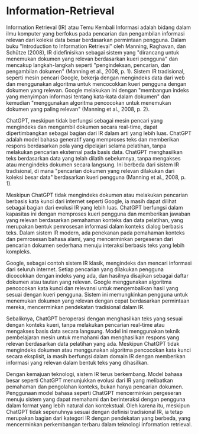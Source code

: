 # Information-Retrieval

<p>Information Retrieval (IR) atau Temu Kembali Informasi adalah bidang dalam ilmu komputer yang berfokus pada pencarian dan pengambilan informasi relevan dari koleksi data besar berdasarkan permintaan pengguna. Dalam buku "Introduction to Information Retrieval" oleh Manning, Raghavan, dan Schütze (2008), IR didefinisikan sebagai sistem yang "dirancang untuk menemukan dokumen yang relevan berdasarkan kueri pengguna" dan mencakup langkah-langkah seperti "pengindeksan, pencarian, dan pengambilan dokumen" (Manning et al., 2008, p. 1). Sistem IR tradisional, seperti mesin pencari Google, bekerja dengan mengindeks data dari web dan menggunakan algoritma untuk mencocokkan kueri pengguna dengan dokumen yang relevan. Google melakukan ini dengan "membangun indeks yang menyimpan informasi tentang kata-kata dalam dokumen" dan kemudian "menggunakan algoritma pencocokan untuk menemukan dokumen yang paling relevan" (Manning et al., 2008, p. 2). <p/> 
<p> ChatGPT, meskipun tidak berfungsi sebagai mesin pencari yang mengindeks dan mengambil dokumen secara real-time, dapat dipertimbangkan sebagai bagian dari IR dalam arti yang lebih luas. ChatGPT adalah model bahasa generatif yang memproses teks dan memberikan respons berdasarkan pola yang dipelajari selama pelatihan, tanpa melakukan pencarian eksternal pada basis data. ChatGPT menghasilkan teks berdasarkan data yang telah dilatih sebelumnya, tanpa mengakses atau mengindeks dokumen secara langsung. Ini berbeda dari sistem IR tradisional, di mana "pencarian dokumen yang relevan dilakukan dari koleksi besar data" berdasarkan kueri pengguna (Manning et al., 2008, p. 1).  <p/>
<p> Meskipun ChatGPT tidak mengindeks dokumen atau melakukan pencarian berbasis kata kunci dari internet seperti Google, ia masih dapat dilihat sebagai bagian dari evolusi IR yang lebih luas. ChatGPT berfungsi dalam kapasitas ini dengan memproses kueri pengguna dan memberikan jawaban yang relevan berdasarkan pemahaman konteks dan data pelatihan, yang merupakan bentuk pemrosesan informasi dalam konteks dialog berbasis teks. Dalam sistem IR modern, ada penekanan pada pemahaman konteks dan pemrosesan bahasa alami, yang mencerminkan pergeseran dari pencarian dokumen sederhana menuju interaksi berbasis teks yang lebih kompleks. <p/> 
 <p> Google, sebagai contoh sistem IR klasik, mengindeks dan mencari informasi dari seluruh internet. Setiap pencarian yang dilakukan pengguna dicocokkan dengan indeks yang ada, dan hasilnya disajikan sebagai daftar dokumen atau tautan yang relevan. Google menggunakan algoritma pencocokan kata kunci dan relevansi untuk mengembalikan hasil yang sesuai dengan kueri pengguna. Sistem ini memungkinkan pengguna untuk menemukan dokumen yang relevan dengan cepat berdasarkan permintaan mereka, mencerminkan pendekatan tradisional dalam IR. <p/> 
<p> Sebaliknya, ChatGPT beroperasi dengan menghasilkan teks yang sesuai dengan konteks kueri, tanpa melakukan pencarian real-time atau mengakses basis data secara langsung. Model ini menggunakan teknik pembelajaran mesin untuk memahami dan menghasilkan respons yang relevan berdasarkan data pelatihan yang ada. Meskipun ChatGPT tidak mengindeks dokumen atau menggunakan algoritma pencocokan kata kunci secara eksplisit, ia masih berfungsi dalam domain IR dengan memberikan informasi yang relevan dalam bentuk teks yang dihasilkan. <p/>
<p> Dengan kemajuan teknologi, sistem IR terus berkembang. Model bahasa besar seperti ChatGPT menunjukkan evolusi dari IR yang melibatkan pemahaman dan pengolahan konteks, bukan hanya pencarian dokumen. Penggunaan model bahasa seperti ChatGPT mencerminkan pergeseran menuju sistem yang dapat memahami dan berinteraksi dengan pengguna dalam format yang lebih natural dan kontekstual. Oleh karena itu, meskipun ChatGPT tidak sepenuhnya sesuai dengan definisi tradisional IR, ia tetap merupakan bagian dari kategori IR dengan pendekatan yang berbeda, yang mencerminkan perkembangan terbaru dalam teknologi information retrieval. <p/>

